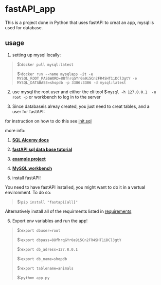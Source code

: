 # fastAPI_app
This is a project done in Python that uses fastAPI to creat an app, mysql is used for database.

## usage

1. setting  up mysql locally:

> $:```docker pull mysql:latest```
> 
> $:```docker run --name mysqlapp -it -e MYSQL_ROOT_PASSWORD=88fhrqGYr0a9i5Cn2FR4SHT1iDCl3gtY -e MYSQL_DATABASE=shopdb -p 3306:3306 -d mysql:latest```


2. use mysql the root user  and either the cli tool $:```mysql -h 127.0.0.1  -u root -p``` or workbench to log in to the server

3. Since databaseis alreay created, you just need to creat tables, and a user for fastAPI:

for instruction on how to do this see [init.sql](https://github.com/azarSarikhani/fastAPI_app/blob/main/init.sql)

more info:
1. [**SQL Alcemy docs**](https://docs.sqlalchemy.org/en/20/core/engines.html#mysql)
1. [**fastAPI sql data base tutorial**](https://fastapi.tiangolo.com/tutorial/sql-databases/)
1. [**example project**](https://pypi.org/project/mysqlclient/)
1. [**MySQL workbench**](https://www.mysql.com/products/workbench/)

4. install fastAPI!

You need to have fastAPI installed, you might want to do it in a vertual environment. To do so:

> $:``` pip install "fastapi[all]" ```

Alternatively install all of the requirments listed in [requirements](https://github.com/azarSarikhani/fastAPI_app/blob/main/requirements.txt)


5. Export env variables and run the app!

> $:```export dbuser=root```
> 
> $:```export dbpass=88fhrqGYr0a9i5Cn2FR4SHT1iDCl3gtY```
> 
> $:```export db_adress=127.0.0.1```
> 
> $:```export db_name=shopdb```
> 
> $:```export tablename=animals```
> 
> $:```python app.py```
